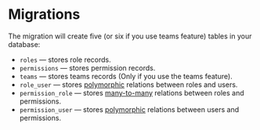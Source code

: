 # Migrations

The migration will create five (or six if you use teams feature) tables in your database:

* `roles` — stores role records.
* `permissions` — stores permission records.
* `teams` — stores teams records (Only if you use the teams feature).
* `role_user` — stores [polymorphic](https://laravel.com/docs/eloquent-relationships#polymorphic-relations) relations between roles and users.
* `permission_role` — stores [many-to-many](https://laravel.com/docs/eloquent-relationships#many-to-many) relations between roles and permissions.
* `permission_user` — stores [polymorphic](https://laravel.com/docs/eloquent-relationships#polymorphic-relations) relations between users and permissions.
